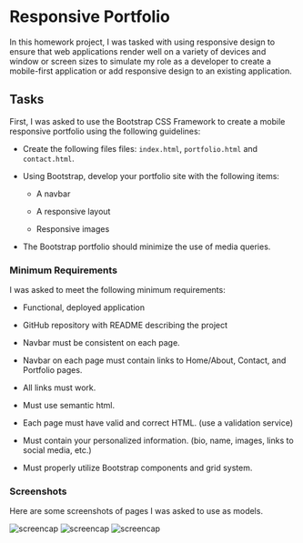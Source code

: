 # Responsive Portfolio

In this homework project, I was tasked with using responsive design to ensure that web applications render well on a variety of devices and window or screen sizes to simulate my role as a developer to create a mobile-first application or add responsive design to an existing application. 


## Tasks

First, I was asked to use the Bootstrap CSS Framework to create a mobile responsive portfolio using the following guidelines:

* Create the following files files: `index.html`, `portfolio.html` and `contact.html`.

* Using Bootstrap, develop your portfolio site with the following items:

   * A navbar

   * A responsive layout

   * Responsive images

* The Bootstrap portfolio should minimize the use of media queries.


### Minimum Requirements

I was asked to meet the following minimum requirements:

* Functional, deployed application

* GitHub repository with README describing the project

* Navbar must be consistent on each page.

* Navbar on each page must contain links to Home/About, Contact, and Portfolio pages.

* All links must work.

* Must use semantic html.

* Each page must have valid and correct HTML. (use a validation service)

* Must contain your personalized information. (bio, name, images, links to social media, etc.)

* Must properly utilize Bootstrap components and grid system.

### Screenshots

Here are some screenshots of pages I was asked to use as models.

![screencap](/screenshots/992-index.png|height=350px)
![screencap](/screenshots/768-index.png|height=350px)
![screencap](/screenshots/400-index.png|height=350px)

<!-- ![]<img src="screenshots/992-portfolio.png" style="width:auto; height:375px; float:left; margin-right:10px; margin-bottom:20px" title="992-portfolio" alt="992-portfolio">
![]<img src="screenshots/768-portfolio.png" style="width:auto; height:375px; float:left; margin-right:10px; margin-bottom:20px" title="768-portfolio" alt="768-portfolio">
![]<img src="screenshots/400-portfolio.png" style="width:auto; height:375px; float:left; margin-right:10px; margin-bottom:20px" title="400-portfolio" alt="400-portfolio">

![]<img src="screenshots/992-contact.png" style="width:auto; height:375px; float:left; margin-right:10px; margin-bottom:20px" title="992-contact" alt="992-contact">
![]<img src="screenshots/768-contact.png" style="width:auto; height:375px; float:left; margin-right:10px; margin-bottom:20px" title="768-contact" alt="768-contact">
![]<img src="screenshots/400-contact.png" style="width:auto; height:375px; float:left; margin-right:10px; margin-bottom:20px" title="400-contact" alt="400-contact"> -->

